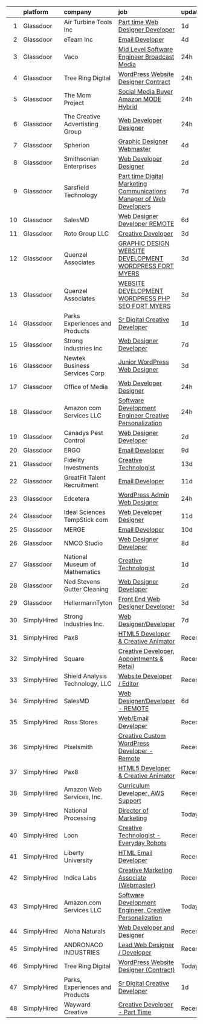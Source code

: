 

|    | platform    | company                         | job                                                                                                                                                                                                                                                                                                                                                                                                                                                                                                                                                                                                                                                                                                                                                                                                                                                                                                                                                           | update_time   | location           |
|---:|:------------|:--------------------------------|:--------------------------------------------------------------------------------------------------------------------------------------------------------------------------------------------------------------------------------------------------------------------------------------------------------------------------------------------------------------------------------------------------------------------------------------------------------------------------------------------------------------------------------------------------------------------------------------------------------------------------------------------------------------------------------------------------------------------------------------------------------------------------------------------------------------------------------------------------------------------------------------------------------------------------------------------------------------|:--------------|:-------------------|
|  1 | Glassdoor   | Air Turbine Tools Inc           | [Part time Web Designer Developer](https://www.glassdoor.com/partner/jobListing.htm?pos=116&ao=1136043&s=58&guid=0000018229cf3f478c00ff277123c1d1&src=GD_JOB_AD&t=SR&vt=w&ea=1&cs=1_834d14ad&cb=1658558824581&jobListingId=1008021218997&jrtk=3-0-1g8ksufr7itlb801-1g8ksufrli9ip800-abdd88d45579cdf9-)                                                                                                                                                                                                                                                                                                                                                                                                                                                                                                                                                                                                                                                        | 1d            | Remote             |
|  2 | Glassdoor   | eTeam Inc                       | [Email Developer](https://www.glassdoor.com/partner/jobListing.htm?pos=122&ao=1136043&s=58&guid=0000018229cf3f478c00ff277123c1d1&src=GD_JOB_AD&t=SR&vt=w&cs=1_325e30be&cb=1658558824582&jobListingId=1008012173899&jrtk=3-0-1g8ksufr7itlb801-1g8ksufrli9ip800-2b6496e4b20251eb-)                                                                                                                                                                                                                                                                                                                                                                                                                                                                                                                                                                                                                                                                              | 4d            | McLean, VA         |
|  3 | Glassdoor   | Vaco                            | [Mid Level Software Engineer   Broadcast Media](https://www.glassdoor.com/partner/jobListing.htm?pos=112&ao=1110586&s=58&guid=0000018229cf3f478c00ff277123c1d1&src=GD_JOB_AD&t=SR&vt=w&ea=1&cs=1_1f3647c9&cb=1658558824580&jobListingId=1008023491914&cpc=F41FEAB56D215062&jrtk=3-0-1g8ksufr7itlb801-1g8ksufrli9ip800-2c1164aedf14680d--6NYlbfkN0D_sybMACCpf9B-677oK5j6rPldVB6BlrVvFjO_o-GJZbzuF-qh4PxErFUqfUsv_6uq3yj-33fVAxdJpDEnhEj4Go-dQXG2i_nhdrozdxOLclYIRSSSNJiq9UBc2R3iAXgSLoloWxVkJR526trhTG__PWL5HPc0h23cLdACsLcDpz6wkqU4u1lorsS3YI19Q1EDnrs6sJhSJZT367AsD3OiUQCd3vTrzP2cI1CHyAhv9tzVvMILXRY8AUKVquyKES__3kZwK4pCNDjiY__PK3tbtUKE3Xk9kef-96ZdNIaKZHhymnzEcgCcSOWw0oFZbw3PVzW_3IihTayDYjkTEjD8pgW5tHQY2rX2o7BhKi4EP26zlWdZ0lbMnXnKUowttvro3pKrsPkJPITcgidz5rs2zbcXeYoXMF5sCNNLMmzoizOlHOzOd4cC-QYeClvb3JPf9zOoy4sLi0dnZcV1o2lIsZlLlsD6nwAd7fA8Ih45W-XGXkRdYuYOt7uy4IMgMdn2t8ROYzZM8XvXQlVnPmivpSy3fOFEeI4ChQzAXSFV8A%3D%3D)                          | 24h           | Raleigh, NC        |
|  4 | Glassdoor   | Tree Ring Digital               | [WordPress Website Designer  Contract ](https://www.glassdoor.com/partner/jobListing.htm?pos=118&ao=1136043&s=58&guid=0000018229cf3f478c00ff277123c1d1&src=GD_JOB_AD&t=SR&vt=w&ea=1&cs=1_a820c77a&cb=1658558824581&jobListingId=1008023268607&jrtk=3-0-1g8ksufr7itlb801-1g8ksufrli9ip800-8a16198373301fda-)                                                                                                                                                                                                                                                                                                                                                                                                                                                                                                                                                                                                                                                   | 24h           | Remote             |
|  5 | Glassdoor   | The Mom Project                 | [Social Media Buyer  Amazon MODE  Hybrid ](https://www.glassdoor.com/partner/jobListing.htm?pos=111&ao=1110586&s=58&guid=0000018229cf3f478c00ff277123c1d1&src=GD_JOB_AD&t=SR&vt=w&cs=1_0c1b2a27&cb=1658558824580&jobListingId=1008023388455&cpc=E773D000C9BC26FA&jrtk=3-0-1g8ksufr7itlb801-1g8ksufrli9ip800-cd5e24a8413db49e--6NYlbfkN0BDp_epf89aHDQhKpPegNJQ_ldQpEFZQsM9OcONMGxWx6pU56EKHF58QjVdAUvn2gXQoKKLQPK7gu4BWfQ5GlBuhl8wiQsckLNIYGs8V1RW1_K0Yp9XWNMSltPq1sFbj5Emygh39Oi0YTLDBfEtsRTzH0IpZ9M8eoCnPp5IS2mHZOb-6TnKZKbR6xPkwWscYgviJZB0RJsR_RIwAy1f8JxGXQp9cw7GKFPONq70WYNXjkyLf4onl-AT0IDXMYuJVeG2qIAMRivfBgvgZQH-K7t8Cosad_XsGqd-7ifQYTR3ogAvZxQ0cAYhjqTB4USTyXb8QVPmlkWfkGuN_fVZe1NnqFY8ec5mDun1II0VsRv6sUSi3KWqm-UBpG0o3YkMGvd_zUfsXKuKuWVsLRjmsMIslsLEfERaSyCRrzhY2PzHuAK3aJnpl5JKIi9M6ecCW56UohdR3u9QtRplA41H15uQh1Ydo0xuunenZHqfOgTgB1wlboCT0lCbfp3lp495gW6wjmbuR7PI_4rHELkp-J7WI0XmH7ZfOz02N-V9hYK6JzeVUvL0KztDu9FII5-Htl0z_KDBCoIrvg%3D%3D)    | 24h           | Los Angeles, CA    |
|  6 | Glassdoor   | The Creative Advertisting Group | [Web Developer Designer](https://www.glassdoor.com/partner/jobListing.htm?pos=119&ao=1136043&s=58&guid=0000018229cf3f478c00ff277123c1d1&src=GD_JOB_AD&t=SR&vt=w&ea=1&cs=1_8bb3d4f3&cb=1658558824581&jobListingId=1008022878835&jrtk=3-0-1g8ksufr7itlb801-1g8ksufrli9ip800-398d84bd626d32fa-)                                                                                                                                                                                                                                                                                                                                                                                                                                                                                                                                                                                                                                                                  | 24h           | Littleton, CO      |
|  7 | Glassdoor   | Spherion                        | [Graphic Designer Webmaster](https://www.glassdoor.com/partner/jobListing.htm?pos=110&ao=1110586&s=58&guid=0000018229cf3f478c00ff277123c1d1&src=GD_JOB_AD&t=SR&vt=w&ea=1&cs=1_ea8db767&cb=1658558824580&jobListingId=1008012218964&cpc=D69957E0862862E0&jrtk=3-0-1g8ksufr7itlb801-1g8ksufrli9ip800-899cd6194d7e536e--6NYlbfkN0AScrANnHgJFbylrovrk75_bYZoHSX2PRUZUzkYSLEwIg9nswHQDhRmx4I3g7nvK_9dD2ly7NM5XaMOcjTcEnVTXCxqjnViLEvx-_rlWlU3I1tgcML9NQKYDeHpDxiSdiGz8QIv0xgHLmzGUQk7Brh3NQjSRFgvIzwPoy-iaV33j5gNj3pHSgfoSHVlUJGPPe9HFoltJLuuxdTrXJWEuV-9bAfrvH2dFsDCbJ78VpXnGKW-y8LjWhYJrUDbOfiFOq81xK-eeZ95oCaCF_lM5ah32qHEF57ZpgaapdziQTYoJG_LPJrAp1XovJ-dgfbfRq3TQSnUCK62GPAPG1ooi-l3rzVyJeAM6Mm6ORAtqeLaEY7aVt9FD2Nw9k7eqDa_eLuuzKJWQHZKQDaz7xbJCVkUzJUdI0Xkiw7_C3xm9vkO_MMmPhiu_fmysFdtg9kdis7BxVvIg5n8fUJ3x5rFO13L1XeMk4SgG7xyaMGs9fZ87H1ys_DE1Vy11n-Y1okhIWLAXu4sAyTi5ckWwj0BV8Gh)                                                                         | 4d            | Reading, PA        |
|  8 | Glassdoor   | Smithsonian Enterprises         | [Web Developer Designer](https://www.glassdoor.com/partner/jobListing.htm?pos=107&ao=1110586&s=58&guid=0000018229cf3f478c00ff277123c1d1&src=GD_JOB_AD&t=SR&vt=w&ea=1&cs=1_48a26681&cb=1658558824579&jobListingId=1008018221265&cpc=76BDADE3D6D9A820&jrtk=3-0-1g8ksufr7itlb801-1g8ksufrli9ip800-9088859b06069048--6NYlbfkN0BzXSAMrERGB0F2gW4iiE--7Wvwcy8S9823nyblPiinI3260J4NipLFY9ILvzZ-ulR5KiUXhCvFPN3SaiVkEPyrAChMVa_D2INguFCUnBvyq1rHXqWeYnuKhBaHY2-8SfOQ3klDM_f9nDxq11VxoWRZqBWer5f1XJsP-3G7LxTwzgRQEOR41aiHWSuqVU7WWphbaQEMOlHwy0ZaLZLlJE4SRqw4psLqqV5XKogaGwoYRfqqGXSdBaALJLujbiscbPaIIllLni0PB1EgpJG3H4vsEDA2sQk_w7sKPi59iYX9093b3goRDW3-936i8acIMk7t2NQUa9g8Ip8jtwCtQfFxm0OOIYssuS1UZ-4JV0ParOmqY5wNF2MQYPw0uTsYQxpUIYhcx_HJCQSKTRu7GCifnlGQbQmIAjZDlNhbwWNo8T87bz1afVkx8ReBG8hg2zkcwnOjHOe6pm7RAHar6U1imPQcsnMUWRAjv-I0Wx2D7kBeMH_7TC2gOs1WL3aXoE8%3D)                                                                                               | 2d            | Washington, DC     |
|  9 | Glassdoor   | Sarsfield Technology            | [Part time Digital Marketing  Communications  Manager of Web Developers](https://www.glassdoor.com/partner/jobListing.htm?pos=108&ao=1110586&s=58&guid=0000018229cf3f478c00ff277123c1d1&src=GD_JOB_AD&t=SR&vt=w&ea=1&cs=1_7265f7f9&cb=1658558824579&jobListingId=1008007879843&cpc=F41FEAB56D215062&jrtk=3-0-1g8ksufr7itlb801-1g8ksufrli9ip800-f33710e5bbf2b381--6NYlbfkN0DrN2vAHzTYW0-tITaspRABERJ4u5KIVbAeGUWsVkg9JREm3FT5BlTrJQN5oPr-4gUHnTxj0gA2jWlPAxCfrLGaoio9JeOQCH-2_NQVpWj8dpp2iyPo-v6YB7-oRcjaHz2tH1zo21q7VTfc97qOegYijR6eWbdP6m7ZxPUtZZIb07yXrpBF-nFKIAP9ba4rPxfvhH_HUpLiqi-R_eHeFiM0uAsaJLGvOoQewKZL_J78jqZK6jCmGsJUh1A1VNixkhPkHCFhjraTd52vDWv3XAT7RpNeCMhJcbj0Xn7uPFa0XHFJJ_9VyBhueWODn2Nenh8WNndyMFt9BBCPyFWdaJdOJ9PbfI4OuOTLikLMxPMLfGu_mJxtXDZ_jvSDQyqJlRc6XnGYGADJCMZ24WoYGOVwFhZ3I3rqf2NIOGJ3R58n63GILWI76XMTjOaMM6-crdaNFPHWie24tLowEj5vjEyApm_gTXMens3lYeXoWDo2dTvnzfWlw7g6BVX_EmYHAPthXhRpeh-S34FpXyjBLGMEQqRFtmSxPh8d_CGRyxtdgg%3D%3D) | 7d            | Remote             |
| 10 | Glassdoor   | SalesMD                         | [Web Designer Developer   REMOTE](https://www.glassdoor.com/partner/jobListing.htm?pos=126&ao=1136043&s=58&guid=0000018229cf3f478c00ff277123c1d1&src=GD_JOB_AD&t=SR&vt=w&ea=1&cs=1_1be4ea0a&cb=1658558824582&jobListingId=1008009850008&jrtk=3-0-1g8ksufr7itlb801-1g8ksufrli9ip800-6776a33803ddb1f1-)                                                                                                                                                                                                                                                                                                                                                                                                                                                                                                                                                                                                                                                         | 6d            | Remote             |
| 11 | Glassdoor   | Roto Group LLC                  | [Creative Developer](https://www.glassdoor.com/partner/jobListing.htm?pos=113&ao=1136043&s=58&guid=0000018229cf3f478c00ff277123c1d1&src=GD_JOB_AD&t=SR&vt=w&ea=1&cs=1_b80a5769&cb=1658558824580&jobListingId=1008016144285&jrtk=3-0-1g8ksufr7itlb801-1g8ksufrli9ip800-22d4b1dcf63ebc2c-)                                                                                                                                                                                                                                                                                                                                                                                                                                                                                                                                                                                                                                                                      | 3d            | Columbus, OH       |
| 12 | Glassdoor   | Quenzel   Associates            | [GRAPHIC DESIGN   WEBSITE DEVELOPMENT  WORDPRESS    FORT MYERS](https://www.glassdoor.com/partner/jobListing.htm?pos=101&ao=1110586&s=58&guid=0000018229cf3f478c00ff277123c1d1&src=GD_JOB_AD&t=SR&vt=w&ea=1&cs=1_64fbc05e&cb=1658558824578&jobListingId=1008015467114&cpc=968C91D10CA48408&jrtk=3-0-1g8ksufr7itlb801-1g8ksufrli9ip800-453ddc9a6d1b4698--6NYlbfkN0DdNONLqhA8z6QrX6vw37qu8cGScUjPKwqVQr3YAsb4-4kNYp2ihaw9iFpvOvdTmggF3pFEkCOhp9Oez7XUipUO4I_p4y9L51LxePQdbuGe_iBJyYjjuVqhPcrJ_zhDN9GXleI_c2wB35nAhQvEpg5QngR6F5DMNxa_iZRx9QMxKkguSlMSkDIQmnkLhCOhvqXMRvDhf0ClFuJzA6udfO6tkhpM4LQpFwerozF4P54QOwglsmR2p85HIDpsSuG88VJjiJ_Bv7QGdXuYFCg3ARYSfzIcI7m4rLj6JuvC4vg-5wup8taHnDTNPbrYqQ0uWDz701hVMdPRSRkBGvIFMsrMAOH9KW5rHAbPE3YYZ6wiwZR-WzkfG5DFt_AE3RsoSK6bSq6u5QG29lvkL2eErCK4kR1_QzFBR7iQyPDo0pl3XvH_XFLI5aMuXqledwz73Xa7J3SxG4_RCuIzXvSCLzdIc9dwka7uAwkdeOV9eFO_NJuwyr9trYYRN1ORnhUA0ga8bza0GNYIiNJbA3nsW_2W9ft7yc-sN1IQHSfqAHrBaA%3D%3D)          | 3d            | Fort Myers, FL     |
| 13 | Glassdoor   | Quenzel   Associates            | [WEBSITE DEVELOPMENT  WORDPRESS   PHP   SEO  FORT MYERS](https://www.glassdoor.com/partner/jobListing.htm?pos=104&ao=1110586&s=58&guid=0000018229cf3f478c00ff277123c1d1&src=GD_JOB_AD&t=SR&vt=w&ea=1&cs=1_68710c19&cb=1658558824579&jobListingId=1008015464406&cpc=63E4514951618C5C&jrtk=3-0-1g8ksufr7itlb801-1g8ksufrli9ip800-baadc844900ced4a--6NYlbfkN0DdNONLqhA8z6QrX6vw37qu8cGScUjPKwqVQr3YAsb4-4kNYp2ihaw9KPez-BMD6mZvpKeWGDjoPevstFlLD42YBVJhOos-MPgWAA-xZYgZND-Gvd2fWVMTvaePJtCgGIdysdm_UUMJfwVKMmPjnfGaTJ9BZIiJVi_NY0BATVylaqeUhCvM3arE63C2a2o3Qahxr2T7LGIEgZL1FEjUzY-hnyEH6uYLFFA124-mezOhQHJfblDKTeNXLNMdkiX8YomPA_zwFdYJuD1Tn__60c6ApAexkR4eYzpXPsnJwfgPadBqDmIdHWAkxmVoNSEUraJXq0v0nvlhseuWxKPjr7r-3r8YUAz9TB4CWhSiqIPl0K3dZ_vcmW2N0__VK74ykojP16OfoFe0WgcA4ryYIbosC1FjVEGtGSsK3Hk7A86ADWuOYHNCd3T1EtPTzmRirnhnR0TeFZ1xDG1LDTCLoOYuYzLdR-2JEJtk-TCnrYUu5H5tpvb1xXERPU0TdALvJXCMVIU0NCae1coueP7XLjMfLHwBhguKLnw%3D)                               | 3d            | Fort Myers, FL     |
| 14 | Glassdoor   | Parks  Experiences and Products | [Sr Digital Creative Developer](https://www.glassdoor.com/partner/jobListing.htm?pos=106&ao=1110586&s=58&guid=0000018229cf3f478c00ff277123c1d1&src=GD_JOB_AD&t=SR&vt=w&cs=1_94f1754f&cb=1658558824579&jobListingId=1008020672179&cpc=1160948BCBA38B5B&jrtk=3-0-1g8ksufr7itlb801-1g8ksufrli9ip800-0fd091e54b522719--6NYlbfkN0DAFTyt7pbDCC2JPO79CSdi1dIb81yjczP5qsKcZIxgiRd1qisRd4re16D_VG3-wzXTZERnuYegXugQPzmys0qo8aHsP8uJoZsRONyDrx5p3NT5O5_lG8MLkt4Vkcltqi_F_v-YgvSObY8zav1LcKZebVHtVlt3SSVaggH8-zHdC-RLQrEnsBjUig8-EqY8AJnIKz2HHYZzR6tcD1et6b5cTYHPTYKw8VOZ2ajzdUDoMay0ZQaJyU5T-U70GNOxVMH7s9mwswzRH5L9U-E8qgW-e6ZWamnkHb6JcjTc30sfoWp8vEjsd7CENZ29Dm0hfCvz-H06vKDmBtQQJBYIojctbDPRFaThP-9xkcWzZDfhyjA8Lphp3Ll-fV5XrtE1y4njMivcfp9kw-j0dcxY-j7vSvFxC2n3nuClW9N_mA5wDxcApli4gMpc44KJpIy1tRY%3D)                                                                                                                                                             | 1d            | Los Angeles, CA    |
| 15 | Glassdoor   | Strong Industries Inc           | [Web Designer Developer](https://www.glassdoor.com/partner/jobListing.htm?pos=102&ao=1110586&s=58&guid=0000018229cf3f478c00ff277123c1d1&src=GD_JOB_AD&t=SR&vt=w&ea=1&cs=1_8235ce1c&cb=1658558824578&jobListingId=1008007901691&cpc=AF02A54CD0F60729&jrtk=3-0-1g8ksufr7itlb801-1g8ksufrli9ip800-4f92cc2faa6ace89--6NYlbfkN0AaAh-T7aBUNEyWZAMeJioHp9n-56TjfRd1exjU7yaUmSUR1AdsK2zYMyM_gote3a86ng6VCn9OTRgQq_1npgN3lEIkYsJV1g4yzIIkNfoHc4UJx4kgA4USL7bhSlncZJiBMvSZNphLigjGG9un9xYqaG7bYb_YkKSKPKm8cRkI9FKZOaab3Dk2NV5uVybuhUmWgQZn71Y5wK2AUowhsAroel1A0AvMxApaQVtZmcqbksA0yMtQDTJkYAOHFgQkEjwnR055fxqg0IDKoLdLcykphHqsUm7ME-fv-o4DSSeEf3Sl4NN15gdQn5VLRHleojd4HNSHO0_G9i1cJpJKV4sFhZeJk5VgqGNauShHaxw0bdOjTfXlJ4lPX6RUv9QXU72EONKOieT_PvBVujTzMFqQikJhvYO83Cc2XT5Y7t-Pf8a120Pyyl2Ti51myjvXG8nrgtNopPolKym5_k8KZVXZGyS93c5QlSTHi6CXXPJC7llxp7A69e9S9x7080YnrnfEb6fGg0ew6g%3D%3D)                                                                                 | 7d            | Northumberland, PA |
| 16 | Glassdoor   | Newtek Business Services Corp   | [Junior WordPress Web Designer](https://www.glassdoor.com/partner/jobListing.htm?pos=128&ao=1136043&s=58&guid=0000018229cf3f478c00ff277123c1d1&src=GD_JOB_AD&t=SR&vt=w&ea=1&cs=1_f79e9974&cb=1658558824582&jobListingId=1008015002972&jrtk=3-0-1g8ksufr7itlb801-1g8ksufrli9ip800-8955ce37f6007486-)                                                                                                                                                                                                                                                                                                                                                                                                                                                                                                                                                                                                                                                           | 3d            | Remote             |
| 17 | Glassdoor   | Office of Media                 | [Web Developer Designer](https://www.glassdoor.com/partner/jobListing.htm?pos=120&ao=1136043&s=58&guid=0000018229cf3f478c00ff277123c1d1&src=GD_JOB_AD&t=SR&vt=w&cs=1_236d9d23&cb=1658558824581&jobListingId=1008023832020&jrtk=3-0-1g8ksufr7itlb801-1g8ksufrli9ip800-b2c0fda5bbb7ad73-)                                                                                                                                                                                                                                                                                                                                                                                                                                                                                                                                                                                                                                                                       | 24h           | San Diego, CA      |
| 18 | Glassdoor   | Amazon com Services LLC         | [Software Development Engineer  Creative Personalization](https://www.glassdoor.com/partner/jobListing.htm?pos=121&ao=1136043&s=58&guid=0000018229cf3f478c00ff277123c1d1&src=GD_JOB_AD&t=SR&vt=w&cs=1_adc694d4&cb=1658558824581&jobListingId=1008023508743&jrtk=3-0-1g8ksufr7itlb801-1g8ksufrli9ip800-58db2169cdbec0c2-)                                                                                                                                                                                                                                                                                                                                                                                                                                                                                                                                                                                                                                      | 24h           | Remote             |
| 19 | Glassdoor   | Canadys Pest Control            | [Web Designer Developer](https://www.glassdoor.com/partner/jobListing.htm?pos=117&ao=1136043&s=58&guid=0000018229cf3f478c00ff277123c1d1&src=GD_JOB_AD&t=SR&vt=w&ea=1&cs=1_d05f3c7f&cb=1658558824581&jobListingId=1008017083812&jrtk=3-0-1g8ksufr7itlb801-1g8ksufrli9ip800-bfb1181bf9d3d595-)                                                                                                                                                                                                                                                                                                                                                                                                                                                                                                                                                                                                                                                                  | 2d            | Lumber Bridge, NC  |
| 20 | Glassdoor   | ERGO                            | [Email Developer](https://www.glassdoor.com/partner/jobListing.htm?pos=124&ao=1136043&s=58&guid=0000018229cf3f478c00ff277123c1d1&src=GD_JOB_AD&t=SR&vt=w&ea=1&cs=1_661d074c&cb=1658558824582&jobListingId=1008003120925&jrtk=3-0-1g8ksufr7itlb801-1g8ksufrli9ip800-ae12ef8fdcfcdc87-)                                                                                                                                                                                                                                                                                                                                                                                                                                                                                                                                                                                                                                                                         | 9d            | New York, NY       |
| 21 | Glassdoor   | Fidelity Investments            | [Creative Technologist](https://www.glassdoor.com/partner/jobListing.htm?pos=115&ao=1136043&s=58&guid=0000018229cf3f478c00ff277123c1d1&src=GD_JOB_AD&t=SR&vt=w&cs=1_aade851b&cb=1658558824581&jobListingId=1007994185960&jrtk=3-0-1g8ksufr7itlb801-1g8ksufrli9ip800-6fb7f121fb734c78-)                                                                                                                                                                                                                                                                                                                                                                                                                                                                                                                                                                                                                                                                        | 13d           | Boston, MA         |
| 22 | Glassdoor   | GreatFit Talent Recruitment     | [Email Developer](https://www.glassdoor.com/partner/jobListing.htm?pos=103&ao=1110586&s=58&guid=0000018229cf3f478c00ff277123c1d1&src=GD_JOB_AD&t=SR&vt=w&ea=1&cs=1_22e31f3e&cb=1658558824578&jobListingId=1007997872812&cpc=7095061949A44974&jrtk=3-0-1g8ksufr7itlb801-1g8ksufrli9ip800-845575c1b3c29525--6NYlbfkN0DJWqqm2hrBU3XjDdG3C1Q8in-D3XVnB4gjQejlnViqOmUV0DO1tLRB3B6hdJVZ27eWEfG8LFhj8nkg1FHLOCM3mRsxnm8duvBl3g6F-f8JNnmVAbA4xxQsrYyFbSSbMXLSJEdtDZ1AFx4YAeVyg_-6sz1B-PrUEsLxbnIjkQABJVUZFxv_Buv_J4abNizFvrorD8kB03nDqp6pqt1dbLJGG7PbUX673Qz93TUrfREG6sVSIdeShqDChk4s-5eDDPFInmTtgL9gxTNcrunrv2zdiXNLRLbeGKJCj-dDwUooPLJa7JaWcLGDYy_qxzCXRJ_sIKm6G6fvWRSTN8wzypSNmI_ztnkfVVCzzEp5TiuGBP9V11SkttFvTMyJv5keF6zGw_cVp-FS5C1cwK6eFJSOIJZ_ZgSH3m64eB6Hh9cFB9wFKM6CLOUEqe-R5lAXLKY7shpm2RhIRHwW9xTFBqeXPtiO8pIw_lrEC74UpkFM2FWvG9DsQW2g_PeYt9w4Hmc%3D)                                                                                                      | 11d           | San Diego, CA      |
| 23 | Glassdoor   | Edcetera                        | [WordPress Admin   Web Designer](https://www.glassdoor.com/partner/jobListing.htm?pos=109&ao=1110586&s=58&guid=0000018229cf3f478c00ff277123c1d1&src=GD_JOB_AD&t=SR&vt=w&ea=1&cs=1_b297474a&cb=1658558824580&jobListingId=1008022962176&cpc=149B3D5996025BBA&jrtk=3-0-1g8ksufr7itlb801-1g8ksufrli9ip800-b1f4355b9ab02787--6NYlbfkN0Df-T3zSSWHMBE5PDM2m1W9MVrh_0XiTrvBajc6eYrLpoCJo0sG8fCIFWIYcK2FL7s51RaFsMrNhgvJzBIRwyUIRFJ72tid_BYDiVLblKvjPX5dnXYatGCEiGHgqv-LwdUE_16HZ7uvLhcfYBagp8ETCYzNaP4w896DducX2HhIdGpgmShamMaWHgaXWWP9Q63r-ZHeceYQzYr_t4tJ3cTUQaXwK6vrw4Xq8Q11Rp6ulp3dekzoh5BjA4DHUkfbRTBMWc7OEzwomxLmmCvmQeP50YoW8La3tz5ueGvABGc0HzPKBFNTB8gbi-w8HBjOgMPd37FwLEFp9RjJ8CSpW3LfVq_VUWI2-mVjvSkYTDIthMheU9O65YMViy1qGr7f-QvUHPcncUIMq4wYgXY0aJbdyfCNm9_irnhlZikMXIJSCJ2dNOJVbm3Sb_O3RX8d4USKMMlTXfdu9Tde_JDifRn9nedPvwOcWuQsqKK_0ukIythZHSFIPIe9rtETDQkEbDA%3D)                                                                                       | 24h           | Remote             |
| 24 | Glassdoor   | Ideal Sciences  TempStick com   | [Web Developer Designer](https://www.glassdoor.com/partner/jobListing.htm?pos=105&ao=1110586&s=58&guid=0000018229cf3f478c00ff277123c1d1&src=GD_JOB_AD&t=SR&vt=w&ea=1&cs=1_b7d423f9&cb=1658558824579&jobListingId=1007998462749&cpc=149B3D5996025BBA&jrtk=3-0-1g8ksufr7itlb801-1g8ksufrli9ip800-0992c1ed5cbee973--6NYlbfkN0AuAjYKnBHsdkcMxrD7ZJITXxV72vImVt5xOyKRJQecNHkeJhImC_lTwGJmSscZnmw9FH-33Wks3hoJY4a0tLXXnXskKjt4Znh10WXPHm5B8cBcmAVOCPCeWKj7CiENazLOnDJalrgZJSgSgSk9LLTvCZrz3tNysIxyQGRkkerCVW71vvCFXqtldrTqHdhOUgFPmPC4asbUq_XwYGyA8iTTN0t5tOkrmocXwzm7oXDdRTPFzHACK74jeAp8pk9rPKjgUXw59XvjBWRKk3OiYv1_clsyMD2-bKx-tH0XBJJuNbehqnfu0nmV65Q4QyYf2ZNiCFLpzopqne-8oVD9Ru5LOr0PpcVarQ9OvBCODwOgQDOcEWgiFMpjJj-llwm1v0y4JVX-9ZImYISWY5y5ZXlHnngRxv88cLwie8z4U9x7lHMHb2NKkPsrI_crtf_saa0Lxn44WDHvkUJTCD39F76AA0qLLHXkAJJYNWDRYh4OcV9pLYwVkMrnlT2H6-tKu-E%3D)                                                                                               | 11d           | Bountiful, UT      |
| 25 | Glassdoor   | MERGE                           | [Email Developer](https://www.glassdoor.com/partner/jobListing.htm?pos=127&ao=1136043&s=58&guid=0000018229cf3f478c00ff277123c1d1&src=GD_JOB_AD&t=SR&vt=w&cs=1_ff6b66c6&cb=1658558824582&jobListingId=1008000055625&jrtk=3-0-1g8ksufr7itlb801-1g8ksufrli9ip800-08f78359d1fa5818-)                                                                                                                                                                                                                                                                                                                                                                                                                                                                                                                                                                                                                                                                              | 10d           | Denver, CO         |
| 26 | Glassdoor   | NMCO Studio                     | [Web Designer Developer](https://www.glassdoor.com/partner/jobListing.htm?pos=125&ao=1136043&s=58&guid=0000018229cf3f478c00ff277123c1d1&src=GD_JOB_AD&t=SR&vt=w&ea=1&cs=1_86f13ce7&cb=1658558824582&jobListingId=1008005971802&jrtk=3-0-1g8ksufr7itlb801-1g8ksufrli9ip800-7eb28084cf55e036-)                                                                                                                                                                                                                                                                                                                                                                                                                                                                                                                                                                                                                                                                  | 8d            | Las Cruces, NM     |
| 27 | Glassdoor   | National Museum of Mathematics  | [Creative Technologist](https://www.glassdoor.com/partner/jobListing.htm?pos=129&ao=1136043&s=58&guid=0000018229cf3f478c00ff277123c1d1&src=GD_JOB_AD&t=SR&vt=w&ea=1&cs=1_88257b58&cb=1658558824582&jobListingId=1008020606905&jrtk=3-0-1g8ksufr7itlb801-1g8ksufrli9ip800-c3aa30a987d3e6d0-)                                                                                                                                                                                                                                                                                                                                                                                                                                                                                                                                                                                                                                                                   | 1d            | New York, NY       |
| 28 | Glassdoor   | Ned Stevens Gutter Cleaning     | [Web Designer Developer](https://www.glassdoor.com/partner/jobListing.htm?pos=123&ao=1136043&s=58&guid=0000018229cf3f478c00ff277123c1d1&src=GD_JOB_AD&t=SR&vt=w&ea=1&cs=1_9f0df943&cb=1658558824582&jobListingId=1008017120877&jrtk=3-0-1g8ksufr7itlb801-1g8ksufrli9ip800-d5fb7e4d1dac221b-)                                                                                                                                                                                                                                                                                                                                                                                                                                                                                                                                                                                                                                                                  | 2d            | Fairfield, NJ      |
| 29 | Glassdoor   | HellermannTyton                 | [Front End Web Designer Developer](https://www.glassdoor.com/partner/jobListing.htm?pos=130&ao=1136043&s=58&guid=0000018229cf3f478c00ff277123c1d1&src=GD_JOB_AD&t=SR&vt=w&ea=1&cs=1_f315a6e8&cb=1658558824582&jobListingId=1008015633229&jrtk=3-0-1g8ksufr7itlb801-1g8ksufrli9ip800-dbe7d8bfa1e421c8-)                                                                                                                                                                                                                                                                                                                                                                                                                                                                                                                                                                                                                                                        | 3d            | Milwaukee, WI      |
| 30 | SimplyHired | Strong Industries Inc.          | [Web Designer/Developer](https://www.simplyhired.com/job/gNUSmqECjcKe8ASPrVM_LJRLglnxn-dUfW4xOKElwuoW8oGq_26Pnw?q=creative+developer)                                                                                                                                                                                                                                                                                                                                                                                                                                                                                                                                                                                                                                                                                                                                                                                                                         | 7d            | Northumberland, PA |
| 31 | SimplyHired | Pax8                            | [HTML5 Developer & Creative Animator](https://www.simplyhired.com/job/DcI9boA9QAGhvEhJ0nrKDcXbjJdV-Xc9RNA8XU8-WgXmrk0-CIjjnA?q=creative+developer)                                                                                                                                                                                                                                                                                                                                                                                                                                                                                                                                                                                                                                                                                                                                                                                                            | Recently      | Denver, CO         |
| 32 | SimplyHired | Square                          | [Creative Developer, Appointments & Retail](https://www.simplyhired.com/job/pfBga4qXXnUBTM-VTwYJh5sSbTkGQuxhvOhmpDfLAuuAThj7nYgoHw?q=creative+developer)                                                                                                                                                                                                                                                                                                                                                                                                                                                                                                                                                                                                                                                                                                                                                                                                      | Recently      | San Francisco, CA  |
| 33 | SimplyHired | Shield Analysis Technology, LLC | [Website Developer / Editor](https://www.simplyhired.com/job/aB_9o3xir3qpJy5syTIy2N694yL97Zoc3Ew6O-NDkbfiG9ogOTDF1A?q=creative+developer)                                                                                                                                                                                                                                                                                                                                                                                                                                                                                                                                                                                                                                                                                                                                                                                                                     | Recently      | Fort Belvoir, VA   |
| 34 | SimplyHired | SalesMD                         | [Web Designer/Developer - REMOTE](https://www.simplyhired.com/job/shz6T1_bt6A4MyB3Fu24pVUr51-_jhx7z3c-rIUax7Hnu4p9hvkNcg?q=creative+developer)                                                                                                                                                                                                                                                                                                                                                                                                                                                                                                                                                                                                                                                                                                                                                                                                                | 6d            | Remote             |
| 35 | SimplyHired | Ross Stores                     | [Web/Email Developer](https://www.simplyhired.com/job/iapHcCXyBAwSCQxFgqTzcH6pCeCWlT5U6RhkIjo60dultz2bPETatw?q=creative+developer)                                                                                                                                                                                                                                                                                                                                                                                                                                                                                                                                                                                                                                                                                                                                                                                                                            | Recently      | Dublin, CA         |
| 36 | SimplyHired | Pixelsmith                      | [Creative Custom WordPress Developer - Remote](https://www.simplyhired.com/job/CSMe5ZOiD_hcyiyf1R0d0crfmboeiyB266PClwOQXhmqnPgx6T0RvA?q=creative+developer)                                                                                                                                                                                                                                                                                                                                                                                                                                                                                                                                                                                                                                                                                                                                                                                                   | Recently      | Remote             |
| 37 | SimplyHired | Pax8                            | [HTML5 Developer & Creative Animator](https://www.simplyhired.com/job/DcI9boA9QAGhvEhJ0nrKDcXbjJdV-Xc9RNA8XU8-WgXmrk0-CIjjnA?q=creative+developer)                                                                                                                                                                                                                                                                                                                                                                                                                                                                                                                                                                                                                                                                                                                                                                                                            | Recently      | Denver, CO         |
| 38 | SimplyHired | Amazon Web Services, Inc.       | [Curriculum Developer, AWS Support](https://www.simplyhired.com/job/HK8u_W1s0Qj0XDr9nNnkhPX9sMTG6alrgg3-o7yRflu5mLBMl-pugg?q=creative+developer)                                                                                                                                                                                                                                                                                                                                                                                                                                                                                                                                                                                                                                                                                                                                                                                                              | Recently      | Remote             |
| 39 | SimplyHired | National Processing             | [Director of Marketing](https://www.simplyhired.com/job/XALg5BSn6d09BN2gMX8ylPCa52pbY6NYdavwtxg6qTRiyJYd5HsoTw?q=creative+developer)                                                                                                                                                                                                                                                                                                                                                                                                                                                                                                                                                                                                                                                                                                                                                                                                                          | Today         | Orem, UT           |
| 40 | SimplyHired | Loon                            | [Creative Technologist - Everyday Robots](https://www.simplyhired.com/job/QiN05oo48LTKtE8vwHoCyEpSqJNG7mUxdt2q1AMd0kr2JVz8j0cz8g?q=creative+developer)                                                                                                                                                                                                                                                                                                                                                                                                                                                                                                                                                                                                                                                                                                                                                                                                        | Recently      | Mountain View, CA  |
| 41 | SimplyHired | Liberty University              | [HTML Email Developer](https://www.simplyhired.com/job/eiuqa-nYZj4HuvTLRRJ7baHagOVr6te1yaP0tpWemQUOxM68dGFAMQ?q=creative+developer)                                                                                                                                                                                                                                                                                                                                                                                                                                                                                                                                                                                                                                                                                                                                                                                                                           | Recently      | Remote             |
| 42 | SimplyHired | Indica Labs                     | [Creative Marketing Associate (Webmaster)](https://www.simplyhired.com/job/CiOYg9ZwXWnfAfWFYgpeXNQ65sUJYFSHCYI9aKhasdAuHPtez9K0_g?q=creative+developer)                                                                                                                                                                                                                                                                                                                                                                                                                                                                                                                                                                                                                                                                                                                                                                                                       | Recently      | Albuquerque, NM    |
| 43 | SimplyHired | Amazon.com Services LLC         | [Software Development Engineer, Creative Personalization](https://www.simplyhired.com/job/73KIu5WYbpGexkoZbMZ2g6nlP5_C2fBzM4-GQKPJgoRVp_ziukPtZg?q=creative+developer)                                                                                                                                                                                                                                                                                                                                                                                                                                                                                                                                                                                                                                                                                                                                                                                        | Today         | Remote             |
| 44 | SimplyHired | Aloha Naturals                  | [Web Developer and Designer](https://www.simplyhired.com/job/jVnFGFTfQEJrY9YznN07zixwHhWIO53amrdtc-gMIEFNd3kIfSnHjQ?q=creative+developer)                                                                                                                                                                                                                                                                                                                                                                                                                                                                                                                                                                                                                                                                                                                                                                                                                     | Recently      | Redding, CA        |
| 45 | SimplyHired | ANDRONACO INDUSTRIES            | [Lead Web Designer / Developer](https://www.simplyhired.com/job/MOiM42lmE3NM-pKZL7tG31LiDsaUiT0jx90LLdwEaMG8o-pVgFdcqQ?q=creative+developer)                                                                                                                                                                                                                                                                                                                                                                                                                                                                                                                                                                                                                                                                                                                                                                                                                  | Recently      | Grand Rapids, MI   |
| 46 | SimplyHired | Tree Ring Digital               | [WordPress Website Designer (Contract)](https://www.simplyhired.com/job/8sYd8PIo3_GiYTwQJ4jKUdJ3MM0MUAU6rxyjjXT2DdEfBrMEZL_2Pw?q=creative+developer)                                                                                                                                                                                                                                                                                                                                                                                                                                                                                                                                                                                                                                                                                                                                                                                                          | Today         | Remote             |
| 47 | SimplyHired | Parks, Experiences and Products | [Sr Digital Creative Developer](https://www.simplyhired.com/job/legIE_FSzef9RLdvL5qooBMAogqjqZRQGrQe6_Du_HlPcA2CzYWRWw?q=creative+developer)                                                                                                                                                                                                                                                                                                                                                                                                                                                                                                                                                                                                                                                                                                                                                                                                                  | 1d            | Valencia, CA       |
| 48 | SimplyHired | Wayward Creative                | [Creative Developer - Part Time](https://www.simplyhired.com/job/q3vrO9Z4pUIh14VjHVVllHF_ysh9GzkcpvNoMHlALIW8clhPPytz-Q?q=creative+developer)                                                                                                                                                                                                                                                                                                                                                                                                                                                                                                                                                                                                                                                                                                                                                                                                                 | Recently      | Remote             |